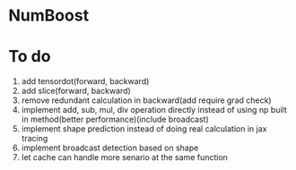 # NumBoost

# To do
1. add tensordot(forward, backward)
2. add slice(forward, backward)
3. remove redundant calculation in backward(add require grad check)
4. implement add, sub, mul, div operation directly instead of using np built in method(better performance)(include broadcast)
5. implement shape prediction instead of doing real calculation in jax tracing
6. implement broadcast detection based on shape
7. let cache can handle more senario at the same function
